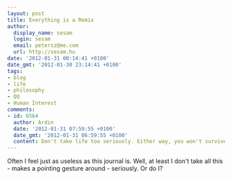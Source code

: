```yaml
---
layout: post
title: Everything is a Remix
author:
  display_name: sesam
  login: sesam
  email: petersz@me.com
  url: http://sesam.hu
date: '2012-01-31 00:14:41 +0100'
date_gmt: '2012-01-30 23:14:41 +0100'
tags:
- blog
- life
- philosophy
- QQ
- Human Interest
comments:
- id: 6564
  author: Ardin
  date: '2012-01-31 07:59:55 +0100'
  date_gmt: '2012-01-31 06:59:55 +0100'
  content: Don't take life too seriously. Either way, you won't survive it :-)
---
```


Often I feel just as useless as this journal is. Well, at least I don't take all this - makes a pointing gesture around - seriously. Or do I?
